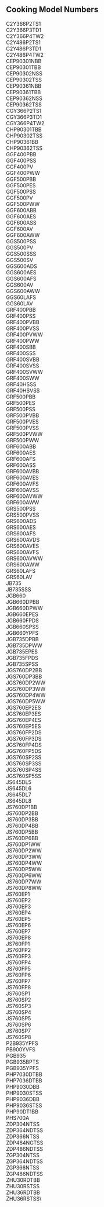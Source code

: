 ## Cooking Model Numbers
C2Y366P2TS1\
C2Y366P3TD1\
C2Y366P4TW2\
C2Y486P2TS1\
C2Y486P3TD1\
C2Y486P4TW2\
CEP90301NBB\
CEP90301TBB\
CEP90302NSS\
CEP90302TSS\
CEP90361NBB\
CEP90361TBB\
CEP90362NSS\
CEP90362TSS\
CGY366P2TS1\
CGY366P3TD1\
CGY366P4TW2\
CHP90301TBB\
CHP90302TSS\
CHP90361BB\
CHP90362TSS\
GGF400PBB\
GGF400PSS\
GGF400PV\
GGF400PWW\
GGF500PBB\
GGF500PES\
GGF500PSS\
GGF500PV\
GGF500PWW\
GGF600ABB\
GGF600AES\
GGF600ASS\
GGF600AV\
GGF600AWW\
GGS500PSS\
GGS500PV\
GGS500SSS\
GGS500SV\
GGS600ADS\
GGS600AES\
GGS600AFS\
GGS600AV\
GGS600AWW\
GGS60LAFS\
GGS60LAV\
GRF400PBB\
GRF400PSS\
GRF400PVBB\
GRF400PVSS\
GRF400PVWW\
GRF400PWW\
GRF400SBB\
GRF400SSS\
GRF400SVBB\
GRF400SVSS\
GRF400SVWW\
GRF400SWW\
GRF40HSSS\
GRF40HSVSS\
GRF500PBB\
GRF500PES\
GRF500PSS\
GRF500PVBB\
GRF500PVES\
GRF500PVSS\
GRF500PVWW\
GRF500PWW\
GRF600ABB\
GRF600AES\
GRF600AFS\
GRF600ASS\
GRF600AVBB\
GRF600AVES\
GRF600AVFS\
GRF600AVSS\
GRF600AVWW\
GRF600AWW\
GRS500PSS\
GRS500PVSS\
GRS600ADS\
GRS600AES\
GRS600AFS\
GRS600AVDS\
GRS600AVES\
GRS600AVFS\
GRS600AVWW\
GRS600AWW\
GRS60LAFS\
GRS60LAV\
JB735\
JB735SSS\
JGB660\
JGB660DPBB\
JGB660DPWW\
JGB660EPES\
JGB660FPDS\
JGB660SPSS\
JGB660YPFS\
JGB735DPBB\
JGB735DPWW\
JGB735EPES\
JGB735FPDS\
JGB735SPSS\
JGS760DP2BB\
JGS760DP3BB\
JGS760DP2WW\
JGS760DP3WW\
JGS760DP4WW\
JGS760DP5WW\
JGS760EP2ES\
JGS760EP3ES\
JGS760EP4ES\
JGS760EP5ES\
JGS760FP2DS\
JGS760FP3DS\
JGS760FP4DS\
JGS760FP5DS\
JGS760SP2SS\
JGS760SP3SS\
JGS760SP4SS\
JGS760SP5SS\
JS645DL5\
JS645DL6\
JS645DL7\
JS645DL8\
JS760DP1BB\
JS760DP2BB\
JS760DP3BB\
JS760DP4BB\
JS760DP5BB\
JS760DP6BB\
JS760DP1WW\
JS760DP2WW\
JS760DP3WW\
JS760DP4WW\
JS760DP5WW\
JS760DP6WW\
JS760DP7WW\
JS760DP8WW\
JS760EP1\
JS760EP2\
JS760EP3\
JS760EP4\
JS760EP5\
JS760EP6\
JS760EP7\
JS760EP8\
JS760FP1\
JS760FP2\
JS760FP3\
JS760FP4\
JS760FP5\
JS760FP6\
JS760FP7\
JS760FP8\
JS760SP1\
JS760SP2\
JS760SP3\
JS760SP4\
JS760SP5\
JS760SP6\
JS760SP7\
JS760SP8\
P2B935YPFS\
PB900YVFS\
PGB935\
PGB935BPTS\
PGB935YPFS\
PHP7030DTBB\
PHP7036DTBB\
PHP9030DBB\
PHP9030STSS\
PHP9036DBB\
PHP9036STSS\
PHP90DT1BB\
PHS700A\
ZDP304NTSS\
ZDP364NDTSS\
ZDP366NTSS\
ZDP484NGTSS\
ZDP486NDTSS\
ZGP304NTSS\
ZGP364NDTSS\
ZGP366NTSS\
ZGP486NDTSS\
ZHU30RDTBB\
ZHU30RSTSS\
ZHU36RDTBB\
ZHU36RSTSS\
